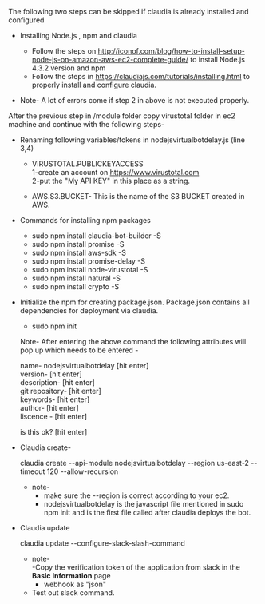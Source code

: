 
The following two steps can be skipped if claudia is already installed and configured

- Installing Node.js , npm and claudia
  - Follow the steps on http://iconof.com/blog/how-to-install-setup-node-js-on-amazon-aws-ec2-complete-guide/ to install Node.js 4.3.2 version and npm
  - Follow the steps in https://claudiajs.com/tutorials/installing.html to properly install and configure claudia.

- Note- A lot of errors come if step 2 in above is not executed properly. 

After the previous step in /module folder copy virustotal folder in ec2 machine and  continue with the following steps- 

- Renaming following variables/tokens in nodejsvirtualbotdelay.js (line 3,4)

	- VIRUSTOTAL.PUBLICKEYACCESS <br>
		1-create an account on https://www.virustotal.com <br>
		2-put the "My API KEY" in this place as a string. 

	- AWS.S3.BUCKET- This is the name of the S3 BUCKET created in AWS.

- Commands for installing npm packages

	- sudo npm install claudia-bot-builder -S <br>
	- sudo npm install promise -S <br>
	- sudo npm install aws-sdk -S <br>
	- sudo npm install promise-delay -S <br>
	- sudo npm install node-virustotal -S <br>
	- sudo npm install natural -S <br>
	- sudo npm install crypto -S <br>

- Initialize the npm for creating package.json. Package.json contains all dependencies for deployment via claudia.

	- sudo npm init<br>
	
	Note- After entering the above command the following attributes will pop up which needs to be entered - <br>

	name- nodejsvirtualbotdelay [hit enter]<br>
	version- [hit enter]<br>
	description- [hit enter]<br>
	git repository- [hit enter]<br>
	keywords- [hit enter]<br>
	author- [hit enter]<br>
	liscence - [hit enter]<br>

	is this ok? [hit enter]

- Claudia create-

	claudia create --api-module nodejsvirtualbotdelay --region us-east-2 --timeout 120 --allow-recursion

	- note- <br>
		- make sure the --region is correct according to your ec2.<br>
		- nodejsvirtualbotdelay is the javascript file mentioned in sudo npm init and is the first file called after claudia deploys the bot.<br>

- Claudia update 
   
    claudia update  --configure-slack-slash-command

    - note- <br>
    	-Copy the verification token of the application from slack in the **Basic Information** page
    	- webhook as "json"
    - Test out slack command.